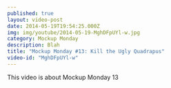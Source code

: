 ```yaml
---
published: true
layout: video-post
date: 2014-05-19T19:54:25.000Z
img: img/youtube/2014-05-19-MghDFpUYl-w.jpg
category: Mockup Monday
description: Blah
title: "Mockup Monday #13: Kill the Ugly Quadrapus"
video-id: "MghDFpUYl-w"
---
```

This video is about Mockup Monday 13
